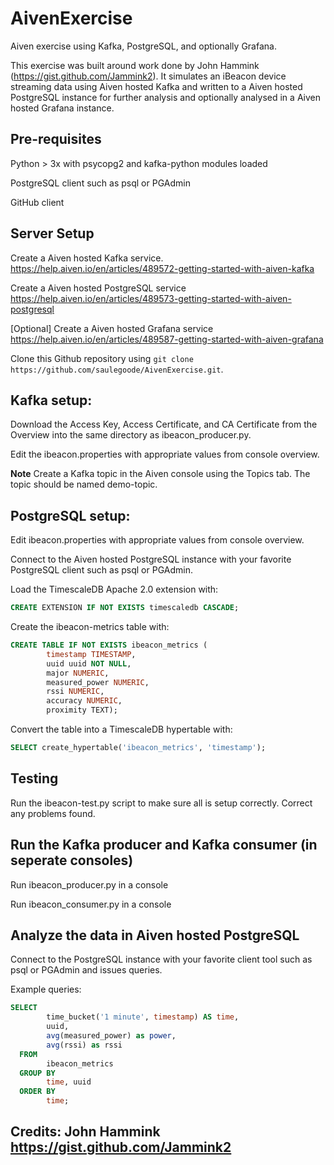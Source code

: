 # AivenExercise

Aiven exercise using Kafka, PostgreSQL, and optionally Grafana. 

This exercise was built around work done by John Hammink (https://gist.github.com/Jammink2). It simulates an iBeacon device streaming data using Aiven hosted Kafka and written to a Aiven hosted PostgreSQL instance for further analysis and optionally analysed in a Aiven hosted Grafana instance.

## Pre-requisites
Python > 3x with psycopg2 and kafka-python modules loaded

PostgreSQL client such as psql or PGAdmin

GitHub client

## Server Setup
Create a Aiven hosted Kafka service. <https://help.aiven.io/en/articles/489572-getting-started-with-aiven-kafka> 

Create a Aiven hosted PostgreSQL service <https://help.aiven.io/en/articles/489573-getting-started-with-aiven-postgresql>

[Optional] Create a Aiven hosted Grafana service <https://help.aiven.io/en/articles/489587-getting-started-with-aiven-grafana>

Clone this Github repository using `git clone https://github.com/saulegoode/AivenExercise.git`.

## Kafka setup:

Download the Access Key, Access Certificate, and CA Certificate from the Overview into the same directory as ibeacon_producer.py.

Edit the ibeacon.properties with appropriate values from console overview.

**Note** Create a Kafka topic in the Aiven console using the Topics tab. The topic should be named demo-topic.

## PostgreSQL setup:
	
Edit ibeacon.properties with appropriate values from console overview.

Connect to the Aiven hosted PostgreSQL instance with your favorite PostgreSQL client such as psql or PGAdmin.

Load the TimescaleDB Apache 2.0 extension  with:

```sql
CREATE EXTENSION IF NOT EXISTS timescaledb CASCADE;
``` 

Create the ibeacon-metrics table with:

```sql
CREATE TABLE IF NOT EXISTS ibeacon_metrics (
        timestamp TIMESTAMP,
        uuid uuid NOT NULL,
        major NUMERIC,
        measured_power NUMERIC,
        rssi NUMERIC,
        accuracy NUMERIC,
        proximity TEXT);
```

Convert the table into a TimescaleDB hypertable with:

```sql
SELECT create_hypertable('ibeacon_metrics', 'timestamp');
```

## Testing

Run the ibeacon-test.py script to make sure all is setup correctly. Correct any problems found.

## Run the Kafka producer and Kafka consumer (in seperate consoles)

Run ibeacon_producer.py in a console

Run ibeacon_consumer.py in a console

## Analyze the data in Aiven hosted PostgreSQL

Connect to the PostgreSQL instance with your favorite client tool such as psql or PGAdmin and issues queries.

Example queries:

```sql
SELECT
        time_bucket('1 minute', timestamp) AS time,
        uuid,
        avg(measured_power) as power,
        avg(rssi) as rssi
  FROM 
        ibeacon_metrics
  GROUP BY
        time, uuid
  ORDER BY
        time;
``` 

## Credits: John Hammink https://gist.github.com/Jammink2
